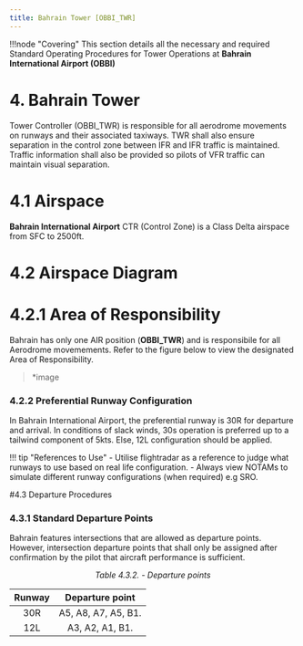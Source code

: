 ```yaml
---
title: Bahrain Tower [OBBI_TWR]
---
```


!!!node "Covering"
    This section details all the necessary and required Standard Operating Procedures for Tower Operations at **Bahrain International Airport (OBBI)**

# 4. Bahrain Tower
Tower Controller (OBBI_TWR) is responsible for all aerodrome movements on runways and their associated taxiways. TWR shall also ensure separation in the control zone between IFR and IFR traffic is maintained. Traffic information shall also be provided so pilots of VFR traffic can maintain visual separation.


# 4.1 Airspace 
**Bahrain International Airport** CTR (Control Zone) is a Class Delta airspace from SFC to 2500ft. 

# **4.2 Airspace Diagram**



# 4.2.1 Area of Responsibility 
Bahrain has only one AIR position (**OBBI_TWR**) and is responsibile for all Aerodrome movemements. Refer to the figure below to view the designated Area of Responsibility. 

> *image

### 4.2.2 Preferential Runway Configuration
In Bahrain International Airport, the preferential runway is 30R for departure and arrival. In conditions of slack winds, 30s operation is preferred up to a tailwind component of 5kts. Else, 12L configuration should be applied. 


!!! tip "References to Use"
    - Utilise flightradar as a reference to judge what runways to use based on real life configuration. 
    - Always view NOTAMs to simulate different runway configurations (when required) e.g SRO. 


#4.3 Departure Procedures
### 4.3.1 Standard Departure Points

Bahrain features intersections that are allowed as departure points. However, intersection departure points that shall only be assigned after confirmation by the pilot that aircraft performance is sufficient. 


<p style="text-align: center; font-style: italic;">
Table 4.3.2. - Departure points
</p>

 |       **Runway**       |     **Departure point**     |
|:------------------------:|:-----------------------:|
|        30R       |        A5, A8, A7, A5, B1.       |
|        12L      |        A3, A2, A1, B1.       |


